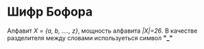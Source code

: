 # Шифр Бофора

Алфавит _X = {a, b, ...., z}_, мощность алфавита _|X|=26_. В качестве разделителя между словами используеться символ **"_"**